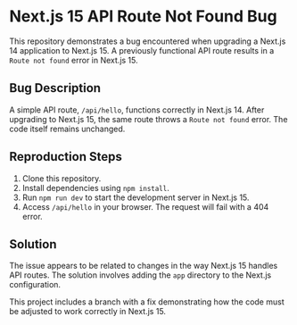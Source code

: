 # Next.js 15 API Route Not Found Bug

This repository demonstrates a bug encountered when upgrading a Next.js 14 application to Next.js 15.  A previously functional API route results in a `Route not found` error in Next.js 15.

## Bug Description

A simple API route, `/api/hello`, functions correctly in Next.js 14.  After upgrading to Next.js 15, the same route throws a `Route not found` error.  The code itself remains unchanged.

## Reproduction Steps

1. Clone this repository.
2. Install dependencies using `npm install`.
3. Run `npm run dev` to start the development server in Next.js 15.
4. Access `/api/hello` in your browser.  The request will fail with a 404 error.

## Solution

The issue appears to be related to changes in the way Next.js 15 handles API routes. The solution involves adding the `app` directory to the Next.js configuration.

This project includes a branch with a fix demonstrating how the code must be adjusted to work correctly in Next.js 15.